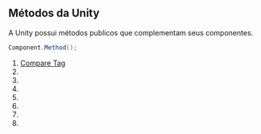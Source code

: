## Métodos da Unity

A Unity possui métodos publicos que complementam seus componentes.

```csharp
Component.Method();
```


1. [Compare Tag](./7.1_comparetag.md)
1. 
1. 
1. 
1. 
1. 
1. 
1. 